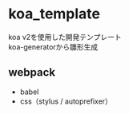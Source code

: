 # koa_template

koa v2を使用した開発テンプレート  
koa-generatorから雛形生成  

## webpack
- babel
- css（stylus / autoprefixer）